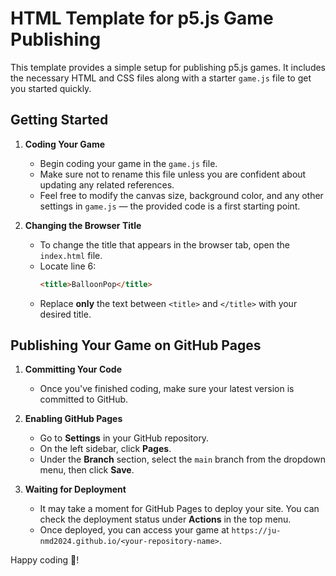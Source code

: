 # HTML Template for p5.js Game Publishing

This template provides a simple setup for publishing p5.js games. It includes the necessary HTML and CSS files along with a starter `game.js` file to get you started quickly.

## Getting Started

1. **Coding Your Game**

   - Begin coding your game in the `game.js` file.
   - Make sure not to rename this file unless you are confident about updating any related references.
   - Feel free to modify the canvas size, background color, and any other settings in `game.js` — the provided code is a first starting point.

2. **Changing the Browser Title**

   - To change the title that appears in the browser tab, open the `index.html` file.
   - Locate line 6:
     ```html
     <title>BalloonPop</title>
     ```
   - Replace **only** the text between `<title>` and `</title>` with your desired title.

## Publishing Your Game on GitHub Pages

1. **Committing Your Code**

   - Once you've finished coding, make sure your latest version is committed to GitHub.

2. **Enabling GitHub Pages**

   - Go to **Settings** in your GitHub repository.
   - On the left sidebar, click **Pages**.
   - Under the **Branch** section, select the `main` branch from the dropdown menu, then click **Save**.

3. **Waiting for Deployment**
   - It may take a moment for GitHub Pages to deploy your site. You can check the deployment status under **Actions** in the top menu.
   - Once deployed, you can access your game at `https://ju-nmd2024.github.io/<your-repository-name>`.

Happy coding 🐹!
